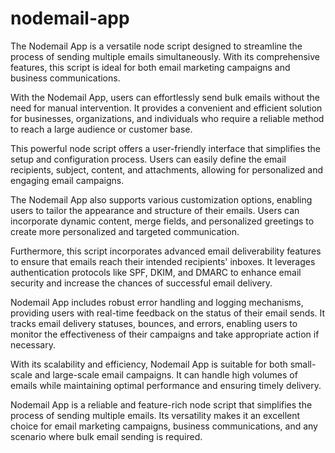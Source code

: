 # nodemail-app
<!-- #Try this node script to send multiple emails at one time and also can be used in email marketing and business.    -->
The Nodemail App is a versatile node script designed to streamline the process of sending multiple emails simultaneously. With its comprehensive features, this script is ideal for both email marketing campaigns and business communications.

With the Nodemail App, users can effortlessly send bulk emails without the need for manual intervention. It provides a convenient and efficient solution for businesses, organizations, and individuals who require a reliable method to reach a large audience or customer base.

This powerful node script offers a user-friendly interface that simplifies the setup and configuration process. Users can easily define the email recipients, subject, content, and attachments, allowing for personalized and engaging email campaigns.

The Nodemail App also supports various customization options, enabling users to tailor the appearance and structure of their emails. Users can incorporate dynamic content, merge fields, and personalized greetings to create more personalized and targeted communication.

Furthermore, this script incorporates advanced email deliverability features to ensure that emails reach their intended recipients' inboxes. It leverages authentication protocols like SPF, DKIM, and DMARC to enhance email security and increase the chances of successful email delivery.

Nodemail App includes robust error handling and logging mechanisms, providing users with real-time feedback on the status of their email sends. It tracks email delivery statuses, bounces, and errors, enabling users to monitor the effectiveness of their campaigns and take appropriate action if necessary.

With its scalability and efficiency, Nodemail App is suitable for both small-scale and large-scale email campaigns. It can handle high volumes of emails while maintaining optimal performance and ensuring timely delivery.

Nodemail App is a reliable and feature-rich node script that simplifies the process of sending multiple emails. Its versatility makes it an excellent choice for email marketing campaigns, business communications, and any scenario where bulk email sending is required.






